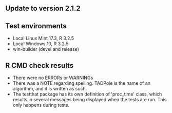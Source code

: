 ## Update to version 2.1.2

## Test environments
* Local Linux Mint 17.3, R 3.2.5
* Local Windows 10, R 3.2.5
* win-builder (devel and release)

## R CMD check results
* There were no ERRORs or WARNINGs
* There was a NOTE regarding spelling. TADPole is the name of an algorithm, and it is written as such.
* The testthat package has its own definition of 'proc_time' class, which results in several messages being displayed when the tests are run. This only happens during tests.
